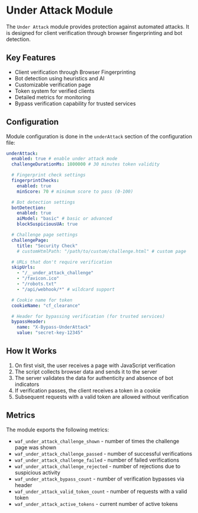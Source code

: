 # Under Attack Module

The `Under Attack` module provides protection against automated attacks. It is designed for client verification through browser fingerprinting and bot detection.

## Key Features

- Client verification through Browser Fingerprinting
- Bot detection using heuristics and AI
- Customizable verification page
- Token system for verified clients
- Detailed metrics for monitoring
- Bypass verification capability for trusted services

## Configuration

Module configuration is done in the `underAttack` section of the configuration file:

```yaml
underAttack:
  enabled: true # enable under attack mode
  challengeDurationMs: 1800000 # 30 minutes token validity

  # Fingerprint check settings
  fingerprintChecks:
    enabled: true
    minScore: 70 # minimum score to pass (0-100)

  # Bot detection settings
  botDetection:
    enabled: true
    aiModel: "basic" # basic or advanced
    blockSuspiciousUA: true

  # Challenge page settings
  challengePage:
    title: "Security Check"
    # customHtmlPath: "/path/to/custom/challenge.html" # custom page

  # URLs that don't require verification
  skipUrls:
    - "/__under_attack_challenge"
    - "/favicon.ico"
    - "/robots.txt"
    - "/api/webhook/*" # wildcard support

  # Cookie name for token
  cookieName: "cf_clearance"

  # Header for bypassing verification (for trusted services)
  bypassHeader:
    name: "X-Bypass-UnderAttack"
    value: "secret-key-12345"
```

## How It Works

1. On first visit, the user receives a page with JavaScript verification
2. The script collects browser data and sends it to the server
3. The server validates the data for authenticity and absence of bot indicators
4. If verification passes, the client receives a token in a cookie
5. Subsequent requests with a valid token are allowed without verification

## Metrics

The module exports the following metrics:

- `waf_under_attack_challenge_shown` - number of times the challenge page was shown
- `waf_under_attack_challenge_passed` - number of successful verifications
- `waf_under_attack_challenge_failed` - number of failed verifications
- `waf_under_attack_challenge_rejected` - number of rejections due to suspicious activity
- `waf_under_attack_bypass_count` - number of verification bypasses via header
- `waf_under_attack_valid_token_count` - number of requests with a valid token
- `waf_under_attack_active_tokens` - current number of active tokens
